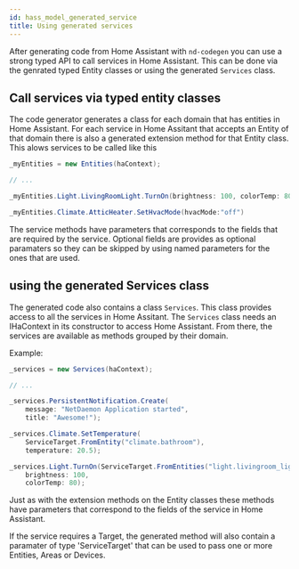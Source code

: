 ```yaml
---
id: hass_model_generated_service
title: Using generated services
---
```


After generating code from Home Assistant with `nd-codegen` you can use a strong typed API to call services in Home Assistant. This can be done via the genrated typed Entity classes or using the generated `Services` class.

## Call services via typed entity classes

The code generator generates a class for each domain that has entities in Home Assistant. For each service in Home Assitant that accepts an Entity of that domain there is also a generated extension method for that Entity class. This alows services to be called like this

```csharp
_myEntities = new Entities(haContext);

// ...

_myEntities.Light.LivingRoomLight.TurnOn(brightness: 100, colorTemp: 80);

_myEntities.Climate.AtticHeater.SetHvacMode(hvacMode:"off")

```

The service methods have parameters that corresponds to the fields that are required by the service. Optional fields are provides as optional paramaters so they can be skipped by using named parameters for the ones that are used.

## using the generated Services class

The generated code also contains a class `Services`. This class provides access to all the services in Home Assitant. The `Services` class needs an IHaContext in its constructor to access Home Assistant. From there, the services are available as methods grouped by their domain.

Example:
```csharp
_services = new Services(haContext);

// ...

_services.PersistentNotification.Create(
    message: "NetDaemon Application started", 
    title: "Awesome!");

_services.Climate.SetTemperature(
    ServiceTarget.FromEntity("climate.bathroom"),
    temperature: 20.5);

_services.Light.TurnOn(ServiceTarget.FromEntities("light.livingroom_light", "light.diner"),
    brightness: 100,
    colorTemp: 80);

```
Just as with the extension methods on the Entity classes these methods have parameters that correspond to the fields of the service in Home Assistant.

 If the service requires a Target, the generated method will also contain a paramater of type 'ServiceTarget' that can be used to pass one or more Entities, Areas or Devices.

